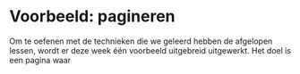 # Voorbeeld: pagineren

Om te oefenen met de technieken die we geleerd hebben de afgelopen lessen, wordt er deze week één voorbeeld uitgebreid uitgewerkt. Het doel is een pagina waar&#x20;
